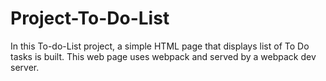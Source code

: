 # Project-To-Do-List
In this To-do-List project, a simple HTML page that displays list of To Do tasks is built. This web page uses webpack and served by a webpack dev server.
